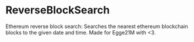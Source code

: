 # ReverseBlockSearch
Ethereum reverse block search: Searches the nearest ethereum blockchain blocks to the given date and time.
Made for Egge21M with <3.